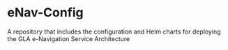 # eNav-Config
A repository that includes the configuration and Helm charts for deploying the GLA e-Navigation Service Architecture
